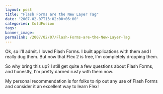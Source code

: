 ```yaml
---
layout: post
title: "Flash Forms are the New Layer Tag"
date: "2007-02-07T13:02:00+06:00"
categories: ColdFusion 
tags: 
banner_image: 
permalink: /2007/02/07/Flash-Forms-are-the-New-Layer-Tag
---
```


Ok, so I'll admit. I loved Flash Forms. I built applications with them and I really dug them. But now that Flex 2 is free, I'm completely dropping them. 

So why bring this up? I still get quite a few questions about Flash Forms, and honestly, I'm pretty darned rusty with them now. 

My personal recommendation is for folks to rip out any use of Flash Forms and consider it an excellent way to learn Flex!